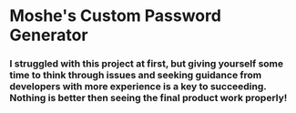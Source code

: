 # Moshe's Custom Password Generator

### I struggled with this project at first, but giving yourself some time to think through issues and seeking guidance from developers with more experience is a key to succeeding. Nothing is better then seeing the final product work properly!
